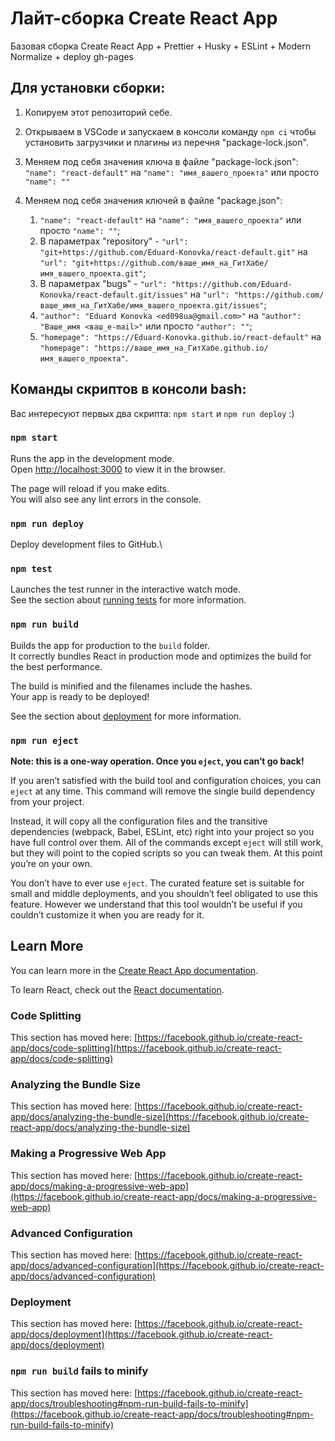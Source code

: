 # Лайт-сборка Create React App

Базовая сборка Create React App + Prettier + Husky + ESLint + Modern Normalize + deploy gh-pages

## Для установки сборки:

1. Копируем этот репозиторий себе.

2. Открываем в VSCode и запускаем в консоли команду `npm ci` чтобы установить загрузчики и плагины из перечня
   "package-lock.json".

3. Меняем под себя значения ключа в файле "package-lock.json":
   `"name": "react-default"` на `"name": "имя_вашего_проекта"` или просто `"name": ""`

4. Меняем под себя значения ключей в файле "package.json":
   1. `"name": "react-default"` на `"name": "имя_вашего_проекта"` или просто `"name": ""`;
   2. В параметрах "repository" - `"url": "git+https://github.com/Eduard-Konovka/react-default.git"` на
      `"url": "git+https://github.com/ваше_имя_на_ГитХабе/имя_вашего_проекта.git"`;
   3. В параметрах "bugs" - `"url": "https://github.com/Eduard-Konovka/react-default.git/issues"` на
      `"url": "https://github.com/ваше_имя_на_ГитХабе/имя_вашего_проекта.git/issues"`;
   4. `"author": "Eduard Konovka <ed098ua@gmail.com>"` на `"author": "Ваше_имя <ваш_e-mail>"` или просто `"author": ""`;
   5. `"homepage": "https://Eduard-Konovka.github.io/react-default"` на
      `"homepage": "https://ваше_имя_на_ГитХабе.github.io/имя_вашего_проекта"`.

## Команды скриптов в консоли bash:

Вас интересуют первых два скрипта: `npm start` и `npm run deploy` :)

### `npm start`

Runs the app in the development mode.\
Open [http://localhost:3000](http://localhost:3000) to view it in the browser.

The page will reload if you make edits.\
You will also see any lint errors in the console.

### `npm run deploy`

Deploy development files to GitHub.\

### `npm test`

Launches the test runner in the interactive watch mode.\
See the section about [running tests](https://facebook.github.io/create-react-app/docs/running-tests) for more information.

### `npm run build`

Builds the app for production to the `build` folder.\
It correctly bundles React in production mode and optimizes the build for the best performance.

The build is minified and the filenames include the hashes.\
Your app is ready to be deployed!

See the section about [deployment](https://facebook.github.io/create-react-app/docs/deployment) for more information.

### `npm run eject`

**Note: this is a one-way operation. Once you `eject`, you can’t go back!**

If you aren’t satisfied with the build tool and configuration choices, you can `eject` at any time. This command will remove the single build dependency from your project.

Instead, it will copy all the configuration files and the transitive dependencies (webpack, Babel, ESLint, etc) right into your project so you have full control over them. All of the commands except `eject` will still work, but they will point to the copied scripts so you can tweak them. At this point you’re on your own.

You don’t have to ever use `eject`. The curated feature set is suitable for small and middle deployments, and you shouldn’t feel obligated to use this feature. However we understand that this tool wouldn’t be useful if you couldn’t customize it when you are ready for it.

## Learn More

You can learn more in the [Create React App documentation](https://facebook.github.io/create-react-app/docs/getting-started).

To learn React, check out the [React documentation](https://reactjs.org/).

### Code Splitting

This section has moved here: [https://facebook.github.io/create-react-app/docs/code-splitting](https://facebook.github.io/create-react-app/docs/code-splitting)

### Analyzing the Bundle Size

This section has moved here: [https://facebook.github.io/create-react-app/docs/analyzing-the-bundle-size](https://facebook.github.io/create-react-app/docs/analyzing-the-bundle-size)

### Making a Progressive Web App

This section has moved here: [https://facebook.github.io/create-react-app/docs/making-a-progressive-web-app](https://facebook.github.io/create-react-app/docs/making-a-progressive-web-app)

### Advanced Configuration

This section has moved here: [https://facebook.github.io/create-react-app/docs/advanced-configuration](https://facebook.github.io/create-react-app/docs/advanced-configuration)

### Deployment

This section has moved here: [https://facebook.github.io/create-react-app/docs/deployment](https://facebook.github.io/create-react-app/docs/deployment)

### `npm run build` fails to minify

This section has moved here: [https://facebook.github.io/create-react-app/docs/troubleshooting#npm-run-build-fails-to-minify](https://facebook.github.io/create-react-app/docs/troubleshooting#npm-run-build-fails-to-minify)
